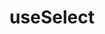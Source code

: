 ---
id: 1
layout: PostLayout

# Sidebar link
href: /core/useSelect
hrefText:

# Heading
title: useSelect
description: 
related: 
---